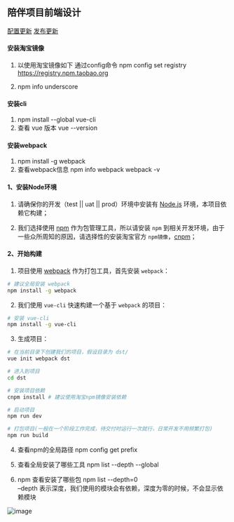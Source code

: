 
## 陪伴项目前端设计

[配置更新](config_update.md)
[发布更新](changelog.md)

#### 安装淘宝镜像
 1. 以使用淘宝镜像如下 通过config命令
  npm config set registry https://registry.npm.taobao.org

2. npm info underscore

#### 安装cli
 1. npm install --global vue-cli
 2. 查看 vue 版本
 vue --version

#### 安装webpack
1. npm install -g webpack
2. 查看webpack信息
npm info webpack
webpack -v

#### 1、安装Node环境

1. 请确保你的开发（test || uat || prod）环境中安装有 [Node.js](https://nodejs.org/zh-cn/) 环境，本项目依赖它构建；

2. 我们选择使用 [npm](https://www.npmjs.com/) 作为包管理工具，所以请安装 `npm` 到相关开发环境，由于一些众所周知的原因，请选择性的安装淘宝官方 `npm镜像`，[cnpm](http://npm.taobao.org/)；

#### 2、开始构建

1. 项目使用 [webpack](https://doc.webpack-china.org/) 作为打包工具，首先安装 `webpack`：
```sh
# 建议全局安装 webpack
npm install -g webpack
```

2. 我们使用 `vue-cli` 快速构建一个基于 `webpack` 的项目：
```sh
# 安装 vue-cli
npm install -g vue-cli
```

3. 生成项目：
```sh
# 在当前目录下创建我们的项目，假设目录为 dst/
vue init webpack dst

# 进入到项目
cd dst

# 安装项目依赖
cnpm install # 建议使用淘宝npm镜像安装依赖

# 启动项目
npm run dev

# 打包项目(一般在一个阶段工作完成，待交付时运行一次就行，日常开发不用频繁打包)
npm run build
```

4. 查看npm的全局路径
npm config get prefix

5. 查看全局安装了哪些工具
npm list --depth --global

6. npm 查看安装了哪些包
npm list --depth=0   
–depth 表示深度，我们使用的模块会有依赖，深度为零的时候，不会显示依赖模块

![image](https://note.youdao.com/yws/api/personal/file/FC21D29897FF426A9D4A04B30F4EF28C?method=download&shareKey=541f8364328ea359b40369cdce0e65de)